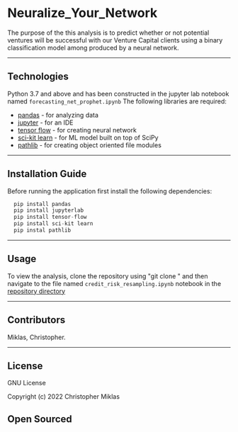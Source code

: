 # Neuralize_Your_Network

The purpose of the this analysis is to predict whether or not potential ventures will be successful with our Venture Capital clients using a binary classification model among produced by a neural network. 


---

## Technologies

Python 3.7 and above and has been constructed in the jupyter lab notebook named ```forecasting_net_prophet.ipynb```
The following libraries are required:

- [pandas](https://pypi.org/project/pandas/) - for analyzing data
- [jupyter](https://pypi.org/project/jupyter/) - for an IDE
- [tensor flow](https://pypi.org/project/tensor-flow/) - for creating neural network
- [sci-kit learn](https://pypi.org/project/scikit-learn/) - for ML model built on top of SciPy
- [pathlib](https://pypi.org/project/pathlib2/) - for creating object oriented file modules

---

## Installation Guide

Before running the application first install the following dependencies:

```python
  pip install pandas
  pip install jupyterlab 
  pip install tensor-flow
  pip install sci-kit learn
  pip instal pathlib

```
---

## Usage
To view the analysis, clone the repository using "git clone <link>" and then navigate to the file named ```credit_risk_resampling.ipynb``` notebook in the [repository directory](https://github.com/mightymiklas/neuralize_your_network)

---

## Contributors
 
Miklas, Christopher.   

---

## License

GNU License

Copyright (c) 2022 Christopher Miklas

Open Sourced
---